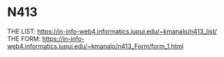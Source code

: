 # N413

THE LIST: https://in-info-web4.informatics.iupui.edu/~kmanalo/n413_list/
THE FORM: https://in-info-web4.informatics.iupui.edu/~kmanalo/n413_Form/form_1.html
